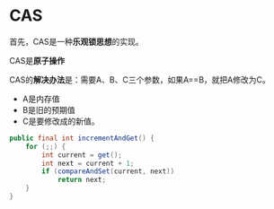 # CAS

首先，CAS是一种**乐观锁思想**的实现。

CAS是**原子操作**

CAS的**解决办法**是：需要A、B、C三个参数，如果A==B，就把A修改为C。

- A是内存值
- B是旧的预期值
- C是要修改成的新值。

```java
public final int incrementAndGet() {
    for (;;) {
        int current = get();
        int next = current + 1;
        if (compareAndSet(current, next))
            return next;
    }
}
```

